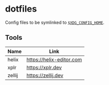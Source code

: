 # dotfiles

Config files to be symlinked to [`$XDG_CONFIG_HOME`](https://specifications.freedesktop.org/basedir-spec/latest/#variables).

## Tools

| Name   | Link                     |
| ------ | ------------------------ |
| helix  | https://helix-editor.com |
| xplr   | https://xplr.dev         |
| zellij | https://zellij.dev       |
